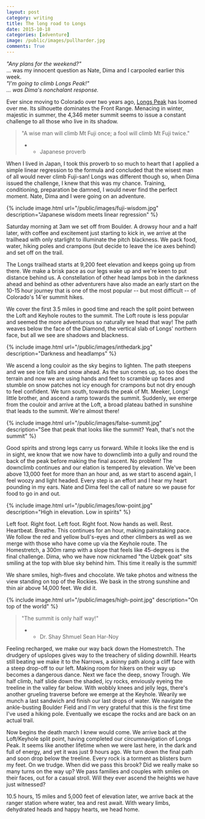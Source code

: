 ```yaml
---
layout: post
category: writing
title: The long road to Longs
date: 2015-10-18
categories: [adventure]
image: /public/images/pullharder.jpg
comments: True
---
```


<span style="font-style: italic">"Any plans for the weekend?"</span><br/>... was my innocent question as Nate, Dima and I carpooled earlier this week.<br/>
<span style="font-style: italic">"I'm going to climb Longs Peak!"<br/>... was Dima's nonchalant response.

Ever since moving to Colorado over two years ago, [Longs Peak](https://en.wikipedia.org/wiki/Longs_Peak) has loomed over me. Its silhouette dominates the Front Range. Menacing in winter, majestic in summer, the 4,346 meter summit seems to issue a constant challenge to all those who live in its shadow.

> "A wise man will climb Mt Fuji once; a fool will climb Mt Fuji twice."
>   - - Japanese proverb

When I lived in Japan, I took this proverb to so much to heart that I applied a simple linear regression to the formula and concluded that the wisest man of all would never climb Fuji-san! Longs was different though so, when Dima issued the challenge, I knew that this was my chance. Training, conditioning, preparation be damned, I would never find the perfect moment. Nate, Dima and I were going on an adventure.

{% include image.html url="/public/images/fuji-wisdom.jpg" description="Japanese wisdom meets linear regression" %}

Saturday morning at 3am we set off from Boulder. A drowsy hour and a half later, with coffee and excitement just starting to kick in, we arrive at the trailhead with only starlight to illuminate the pitch blackness. We pack food, water, hiking poles and crampons (but decide to leave the ice axes behind) and set off on the trail. 

The Longs trailhead starts at 9,200 feet elevation and keeps going up from there. We make a brisk pace as our legs wake up and we're keen to put distance behind us. A constellation of other head lamps bob in the darkness ahead and behind as other adventurers have also made an early start on the 10-15 hour journey that is one of the most popular -- but most difficult -- of Colorado's 14'er summit hikes.

We cover the first 3.5 miles in good time and reach the split point between the Loft and Keyhole routes to the summit. The Loft route is less popular and seemed the more adventurous so naturally we head that way! The path weaves below the face of the Diamond, the vertical slab of Longs' northern face, but all we see are shadows and blackness. 

{% include image.html url="/public/images/inthedark.jpg" description="Darkness and headlamps" %}

We ascend a long couloir as the sky begins to lighten. The path steepens and we see ice falls and snow ahead. As the sun comes up, so too does the terrain and now we are using hands and feet to scramble up faces and stumble on snow patches not icy enough for crampons but not dry enough to feel confident. We turn south, towards the peak of Mt. Meeker, Longs' little brother, and ascend a ramp towards the summit. Suddenly, we emerge from the couloir and arrive at the Loft, a broad plateau bathed in sunshine that leads to the summit. We're almost there!

{% include image.html url="/public/images/false-summit.jpg" description="See that peak that looks like the summit? Yeah, that's not the summit" %}

Good spirits and strong legs carry us forward. While it looks like the end is in sight, we know that we now have to downclimb into a gully and round the back of the peak before making the final ascent. No problem! The downclimb continues and our elation is tempered by elevation. We've been above 13,000 feet for more than an hour and, as we start to ascend again, I feel woozy and light headed. Every step is an effort and I hear my heart pounding in my ears. Nate and Dima feel the call of nature so we pause for food to go in and out.

{% include image.html url="/public/images/low-point.jpg" description="High in elevation. Low in spirits" %}

Left foot. Right foot. Left foot. Right foot. Now hands as well. Rest. Heartbeat. Breathe. 
This continues for an hour, making painstaking pace. We follow the red and yellow bull's-eyes and other climbers as well as we merge with those who have come up via the Keyhole route. The Homestretch, a 300m ramp with a slope that feels like 45-degrees is the final challenge. Dima, who we have now nicknamed "the Uzbek goat" sits smiling at the top with blue sky behind him. This time it really is the summit!

We share smiles, high-fives and chocolate. We take photos and witness the view standing on top of the Rockies. We bask in the strong sunshine and thin air above 14,000 feet. We did it.

{% include image.html url="/public/images/high-point.jpg" description="On top of the world" %}

> "The summit is only half way!"<br/>
>  - - Dr. Shay Shmuel Sean Har-Noy

Feeling recharged, we make our way back down the Homestretch. The drudgery of upslopes gives way to the treachery of sliding downhill. Hearts still beating we make it to the Narrows, a skinny path along a cliff face with a steep drop-off to our left. Making room for hikers on their way up becomes a dangerous dance. Next we face the deep, snowy Trough. We half climb, half slide down the shaded, icy rocks, enviously eyeing the treeline in the valley far below. With wobbly knees and jelly legs, there's another grueling traverse before we emerge at the Keyhole. Wearily we munch a last sandwich and finish our last drops of water. We navigate the ankle-busting Boulder Field and I'm very grateful that this is the first time I've used a hiking pole. Eventually we escape the rocks and are back on an actual trail. 

Now begins the death march I knew would come. We arrive back at the Loft/Keyhole split point, having completed our circumnavigation of Longs Peak. It seems like another lifetime when we were last here, in the dark and full of energy, and yet it was just 9 hours ago. We turn down the final path and soon drop below the treeline. Every rock is a torment as blisters burn my feet. On we trudge. When did we pass this brook? Did we really make so many turns on the way up? We pass families and couples with smiles on their faces, out for a casual stroll. Will they ever ascend the heights we have just witnessed?

10.5 hours, 15 miles and 5,000 feet of elevation later, we arrive back at the ranger station where water, tea and rest await. With weary limbs, dehydrated heads and happy hearts, we head home.

